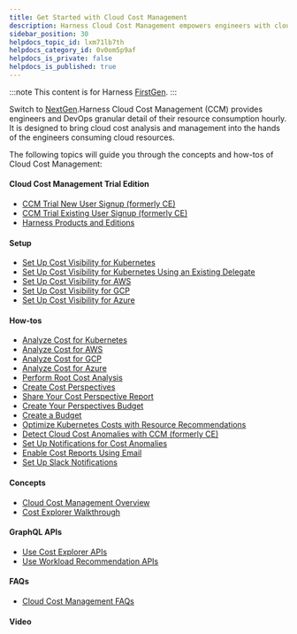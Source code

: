 ```yaml
---
title: Get Started with Cloud Cost Management
description: Harness Cloud Cost Management empowers engineers with cloud cost visibility of their apps, microservices, and clusters.
sidebar_position: 30
helpdocs_topic_id: lxm71lb7th
helpdocs_category_id: 0v0om5p9af
helpdocs_is_private: false
helpdocs_is_published: true
---
```


:::note
This content is for Harness [FirstGen](../../getting-started/harness-first-gen-vs-harness-next-gen.md). 
:::

Switch to [NextGen](../../cloud-cost-management/2-getting-started-ccm/2-harness-key-cloud-cost-concepts.md).Harness Cloud Cost Management (CCM) provides engineers and DevOps granular detail of their resource consumption hourly. It is designed to bring cloud cost analysis and management into the hands of the engineers consuming cloud resources.

The following topics will guide you through the concepts and how-tos of Cloud Cost Management:

#### Cloud Cost Management Trial Edition

* [CCM Trial New User Signup (formerly CE)](../cloud-cost-management/new-to-ccm-get-started-with-a-trial/setup-ce-harness-editions.md)
* [CCM Trial Existing User Signup (formerly CE)](../cloud-cost-management/new-to-ccm-get-started-with-a-trial/ce-trial-existing-user-signup.md)
* [Harness Products and Editions](harness-editions.md)

#### Setup

* [Set Up Cost Visibility for Kubernetes](../cloud-cost-management/setup-cost-visibility/enable-ce-by-adding-a-delegate.md)
* [Set Up Cost Visibility for Kubernetes Using an Existing Delegate](../cloud-cost-management/setup-cost-visibility/enable-continuous-efficiency-for-kubernetes.md)
* [Set Up Cost Visibility for AWS](../cloud-cost-management/setup-cost-visibility/enable-continuous-efficiency-for-aws.md)
* [Set Up Cost Visibility for GCP](../cloud-cost-management/setup-cost-visibility/enable-cloud-efficiency-for-google-cloud-platform-gcp.md)
* [Set Up Cost Visibility for Azure](../cloud-cost-management/setup-cost-visibility/set-up-cost-visibility-for-azure.md)

#### How-tos

* [Analyze Cost for Kubernetes](../cloud-cost-management/root-cost-analysis/analyze-cost-trends-across-clusters.md)
* [Analyze Cost for AWS](../cloud-cost-management/root-cost-analysis/analyze-cost-trends-for-aws.md)
* [Analyze Cost for GCP](../cloud-cost-management/root-cost-analysis/analyze-cost-for-gcp.md)
* [Analyze Cost for Azure](../cloud-cost-management/root-cost-analysis/analyze-cost-for-azure.md)
* [Perform Root Cost Analysis](../cloud-cost-management/root-cost-analysis/perform-root-cause-analysis.md)
* [Create Cost Perspectives](../cloud-cost-management/ccm-perspectives/perspectives.md)
* [Share Your Cost Perspective Report](../cloud-cost-management/ccm-perspectives/share-report-in-cost-perspectives.md)
* [Create Your Perspectives Budget](../cloud-cost-management/ccm-perspectives/create-your-perspectives-budget.md)
* [Create a Budget](../cloud-cost-management/ccm-budgets/create-a-budget.md)
* [Optimize Kubernetes Costs with Resource Recommendations](../cloud-cost-management/ccm-recommendations/recommendations.md)
* [Detect Cloud Cost Anomalies with CCM (formerly CE)](../cloud-cost-management/ccm-anomaly-detection/detect-cost-anomalies-with-ce.md)
* [Set Up Notifications for Cost Anomalies](../cloud-cost-management/ccm-anomaly-detection/set-up-notifications-for-cost-anomalies.md)
* [Enable Cost Reports Using Email](../cloud-cost-management/cost-report/set-communications.md)
* [Set Up Slack Notifications](../cloud-cost-management/cost-report/set-up-slack-notifications.md)

#### Concepts

* [Cloud Cost Management Overview](../../cloud-cost-management/1-onboard-with-cloud-cost-management/cloud-cost-management-overview/continuous-efficiency-overview.md)
* [Cost Explorer Walkthrough](../cloud-cost-management/concepts-ccm/a-cost-explorer-walkthrough.md)

#### GraphQL APIs

* [Use Cost Explorer APIs](../cloud-cost-management/cost-explorer-apis/ce-cost-explorer-apis.md)
* [Use Workload Recommendation APIs](../cloud-cost-management/cost-explorer-apis/workload-recommendations-api.md)

#### FAQs

* [Cloud Cost Management FAQs](../firstgen-fa-qs/cloud-cost-management-faqs.md)

#### Video

<docvideo src="https://www.youtube.com/embed/xnbTUNet5gw" />